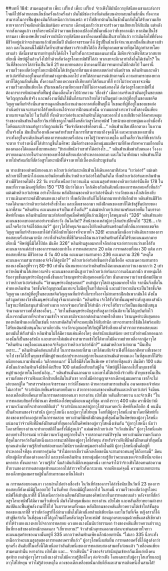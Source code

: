 ##บทที่ 184: สามคนสุดท้าย
เพี้ยะ เปรี้ยง! เพี้ยะ เปรี้ยง!
จ้าวเฟิงใช้ฝ่ามือวายุอัสนีของเขาและส่งการโจมตีไปยังค่ายกลบนลิ้นชักครั้งแล้วครั้งเล่า มันไม่มีช่องว่างที่เด่นชัดบนค่ายกลบนลิ้นชักนั้น ทั้งความสามารถในการฟื้นฟูของมันก็ยังเหนือกว่าก่อนหน้า ทว่าไข่สีเทาด้านในลิ้นชักนั้นกลับไม่ได้รับความเสียหายจากการโจมตีเหล่านี้แม้แต่น้อย
คราแรก เด็กหนุ่มกลัวว่าเขาจะสร้างความเสียหายให้กับมัน แต่หลังจากสังเกตดูแล้ว เขาก็ตระหนักได้ว่าความแข็งของเปลือกไข่นั้นเหนือกว่าที่เขาคาดนัก หากมันเป็นไข่ธรรมดา เพียงเศษเสี้ยวพลังจากฝ่ามือวายุอัสนีของเขาก็คงบดขยี้มันเป็นซากไปแล้ว ทว่ามันคือไข่ที่ยังคงมีชีวิตอยู่แม้ว่าจะผ่านมาแล้วนับหมื่นปี มันมิอาจธรรมดาได้
มีรูปปั้นน้ำแข็งจำนวนมากปิดกั้นเส้นทางเข้าออก และในตอนนี้ไม่มีสิ่งใดที่จะเข้ามาขัดขวางจ้าวเฟิงได้อีก สิ่งที่คุกคามเขามากที่สุดได้ถูกทำลายโดยเขาแล้ว บัดนี้เขาสามารถทำทุกสิ่งได้ดั่งใจ
ในทั่วทั้งเกาะพรมแดนนภานั้น มีเพียงจ้าวเฟิงที่สะดวกสบายเพียงนี้ ศิษย์ผู้อื่นล้วนวิ่งไปทั่วด้วยสัตว์อสูรโลหะทมิฬที่ไล่ล่า พวกเขาจะมีเวลาทำสิ่งอื่นได้เช่นไร?
ในวันที่สี่ของการไล่ล่าซึ่งเป็นวันที่ 21 ของบททดสอบ มีบางคนที่ไม่อาจทนทานได้อีกต่อไป ในครานี้ความเร็วของสัตว์อสูรโลหะทมิฬนั้นได้เข้าสู่นภาที่สามแห่งขอบเขตก่อกำเนิดปราณ หลินฟ่านและหลิวเยว่เอ๋อร์ที่ต่างอยู่ในนภาที่สามต่างถูกพ่นออกไป
ภายใต้สถานการณ์เข้าตาจนนี้ ความสามารถของพวกเขาก็ได้ถูกผลักดันขึ้น ทั้งความเร็วของพวกเขาก็เทียบเท่าได้กับนภาที่สี่ ทว่าไม่ว่าพวกเขาจะเพิ่มความเร็วมากขึ้นเพียงใด ปริมาณพลังงานที่พวกเขาใช้ก็ไม่อาจลดน้อยลงได้
สัตว์อสูรโลหะทมิฬไม่ต้องการการพักผ่อนหรือฟื้นฟู มันเคลื่อนไหวไปด้วยความ ‘เชื่องช้า’ เมื่อความจริงแล้วมันอยู่ในขอบเขตจิตวิญญาณที่แท้จริง และพลังงานที่มันใช้นั้นก็สามารถเรียกได้ว่าเป็นศูนย์ เหล่าผู้ที่อยู่ในขอบเขตจิตวิญญาณที่แท้จริงนั้นสามารถดูดกลืนพลังงานผ่านอากาศเพื่อฟื้นฟูได้ ในขณะที่ผู้ที่อยู่ในขอบเขตก่อกำเนิดปราณจะสามารถได้รับพลังงานได้จากการฝึกตนเท่านั้น
ความแตกต่างระหว่างทั้งสองนั้นเพียงมากมายจนเกินไป
ในวันที่สี่ ทั้งหลิวเยว่เอ๋อร์และหลินฟ่านได้ถูกเตะออกไป
แสงสีเขียวดำได้ครอบคลุมร่างของหลินฟ่านในเสี้ยววินาทีที่เขาถูกโจมตีโดยสัตว์อสูรโลหะทมิฬ ใบหน้าของชายหนุ่มแดงก่ำเมื่อทั้งโลหิตและปราณแท้ดูราวกับถูกแช่แข็ง
“ขีดจำกัดของข้าคือตรงนี้...” หลินฟ่านปิดเปลือกตาลง
ในความเป็นจริงนั้น มันเป็นเรื่องเหนือคาดสำหรับเขาในการที่สามารถมาถึงจุดนี้ได้ และคะแนนของเขานั้นกระทั่งอยู่ในระดับเกินครึ่งของการทดสอบครั้งก่อน เขาไม่รู้ว่าเพราะเหตุใด แต่ในเสี้ยววินาทีที่เขากำลังจะตาย ร่างร่างหนึ่งก็ได้ปรากฏขึ้นในศีรษะ มันคือร่างของเด็กหนุ่มผมสีครามที่ยังคงรักษาความเยือกเย็นของตนเองได้ตลอดทั้งบททดสอบ
“ข้าสงสัยนักว่าเขาทำได้อย่างไร...” หลินฟ่านพึมพำกับตนเอง
วิ้งงงง
ตรายอดนภาภายในร่างกายของเขาได้ส่งเสียงแปลกประหลาดออกมา และในวินาทีต่อมา หลินฟ่านก็ได้หายไปพร้อมกับที่สัตว์อสูรโลหะทมิฬได้จางหายไปเบื้องหลังประตูเช่นกัน


ณ ทางเข้าของตำหนักยอดนภา
หลิวเยว่เอ๋อร์และหลินฟ่านได้เดินออกมาทีล่ะคน
“เยว่เอ๋อร์”
แม่เฒ่าหลิวเยว่มีใบหน้าโล่งอกและยินดียามที่เห็นว่าหลิวเยว่เอ๋อร์ไม่เป็นอันใด ทั้งหลิวเยว์เอ๋อร์และหลินฟ่านต่างมีชีวิตรอดได้ถึง 22 วัน กระทั่งเหนือกว่ากวานเฉิน คะแนนสุดท้ายของหลิวเยว่เอ๋อร์นั้นคือ 178 ในขณะที่กวานเฉินอยู่ที่เพียง 150
“178 นับว่าไม่เลว ใกล้เคียงกับอันดับหนึ่งของการทดสอบครั้งที่แล้ว” แม่เฒ่าหลิวเยว่เอ่ยชม
อย่างไรก็ตาม พลังฝึกตนของหลิวเยว่เอ๋อร์นั้นต่ำ รางวัลของนางใกล้เคียงกับกวานเฉินเพราะพลังฝึกตนของนางต่ำกว่า ทั้งพลังป้องกันก็ไม่ได้มากมายเท่ากับอีกฝ่าย หลินฟ่านมีชีวิตรอดได้นานกว่าหลิวเยว่เอ๋อร์ครึ่งชั่วโมง และเมื่อเขาออกมา พลังฝึกตนของเขาก็ได้เข้าสู่ขั้นปลายของนภาที่สาม
“หลินฟ่าน คะแนนของเจ้าเป็นเท่าใดกัน?” แม่เฒ่าหลิวเยว่เอ่ยถามพร้อมรอยยิ้ม
ในบรรดาศิษย์ทั้งหมด หลินฟ่านมีสถานะต่ำต้อยที่สุดเมื่อศิษย์ผู้อื่นล้วนมีผู้อาวุโสหนุนหลัง
“326” หลินฟ่านเอ่ยคะแนนของเขาออกมาอย่างระมัดระวัง
อันใดกัน!?
สีหน้าของเหล่าผู้อาวุโสแปรเปลี่ยนไป
“326... เจ้าแน่ใจหรือว่าเจ้ามิได้ล้อเล่น?”
ผู้อาวุโสไฮ่หยุนจ้องมองไปยังหลินฟ่านพร้อมกับที่กลิ่นอายขอบเขตจิตวิญญาณที่แท้จริงของเขาได้ทำให้อีกฝ่ายไม่อาจที่จะหายใจ
326!
คะแนนนี้เหนือกว่าอันดับแรกของการทดสอบครั้งก่อนมากนัก กระทั่งอัจฉริยะที่มีชีวิตรอดได้นานกว่าหลินฟ่านยังไม่ได้รับคะแนนมากมายเพียงนี้
“ศิษย์ผู้นี้มิได้โป้ปด มันคือ 326”
หลินฟ่านสูดลมหายใจลึกก่อนจะเอ่ยรายงานว่าเขาได้รับคะแนนจากแต่ล่ะช่วงของการทดสอบเท่าใด
การทดสอบแรก 20 แต้ม
การทดสอบที่สอง 30 แต้ม
การทดสอบที่สาม มีชีวิตรอด 4 วัน 40 แต้ม
คะแนนความสามารถ 236
คะแนนรวม 326
“เหตุใดคะแนนความสามารถของเจ้าจึงได้สูงนัก?” หลิวเยว่เอ๋อร์เอ่ยขึ้นอย่างไม่เชื่อถือ
คะแนนความสามารถของนางนั้นอยู่ที่ราวๆ 80-90 เท่านั้น นั่นหมายความว่าหลินฟ่านได้คะแนนมากกว่านางมากกว่า 2 เท่า
ทว่าหลินฟ่านได้เอ่ยความจริง คะแนนของเขานั้นสูงกว่าหลิวเยว่เอ๋อร์และกวานเฉินมากนัก
ชายหนุ่มได้รับอาวุธชั้นมนุษย์ระดับสูงหนึ่งชิ้นและวิชามนุษย์ระดับสุดยอดหนึ่งวิชา นั่นหมายความว่าเขามีสมบัติมากกว่าหลิวเยว่เอ๋อร์เช่นกัน
“วิชามนุษย์ระดับสุดยอด!”
เหล่าผู้อาวุโสต่างสูดลมหายใจลึก จากนั้นจึงเชื่อในคำของหลินฟ่าน
วิชาชั้นจิตวิญญาณนั้นแทบจะไม่มีอยู่ในทวีปแห่งนี้ และแม้ว่าพวกมันจะเป็นวิชาชั้นจิตวิญญาณ เหล่าผู้ที่อยู่ในขอบเขตจิตวิญญาณที่แท้จริงก็กระทั่งอาจไม่สามารถฝึกฝนพวกมันได้ ดังนั้นแล้วมูลค่าของวิชาชั้นมนุษย์ระดับสูงจึงมากมายนัก
“หลินฟ่าน เจ้าได้รับวิชาชั้นมนุษย์ระดับสูงของสำนักในฐานะที่สนับสนุนสำนักอย่างมาก หากเจ้ามอบวิชานี้ให้สำนัก เจ้าจะได้รับรางวัลเป็นแต้มสนับสนุนจำนวนมากรวมทั้งสิ่งของอื่นๆ...”
วิชาในชั้นมนุษย์ระดับสูงหรือสูงกว่านั้นมักจะไม่ได้ถูกบันทึกไว้เนื่องจากมันยากที่จะทำความเข้าใจ พวกเขามักจะบอกต่อผ่านภาพหรือสิ่งของ วิชามนุษย์ระดับสุดยอดของหลินฟ่านเองก็เป็นเช่นนี้
หากเขาตัดสินใจที่จะมอบมันให้กับสำนัก เขาจะสามารถใช้มันได้พร้อมกับได้รับแต้มสนับสนุนในเวลาเดียวกัน รางวัลจะถูกมอบให้กับผู้ที่ได้รับสิ่งของล้ำค่าจากการทดสอบและมอบมันให้กับสำนัก
หลินฟ่านไม่ได้มีความแค้นเคืองใดๆ ต่อสำนักแม้แต่น้อย เพราะตัวตำหนักยอดนภาเองนั้นก็เป็นของสำนัก และเขาอาจไม่แม้แต่จะสามารถเข้าไปได้หากไม่มีความช่วยเหลือจากผู้อาวุโส
“หลินฟ่าน เหตุใดคะแนนของเจ้าจึงสูงกว่าหลิวเยว่เอ๋อร์นัก?” แม่เฒ่าหลิวเยว่เอ่ยถาม
“นั่นเป็นเพราะ...” หลินฟ่านคิดย้อนกลับไป
ในการทดสอบที่สาม เขาได้พบกับจ้าวเฟิงที่ได้บอกทิศทางที่เขาควรจะไป เขาได้ไปในหุบเขาที่มีหมู่บ้านแปลกประหลาดอยู่ภายในและผ่านมันด้วยตนเอง ในที่สุดเขาก็ได้รับผนึกยอดนภามาชิ้นหนึ่ง
‘ผลึกยอดนภา’ นี้ไม่ได้มีสิ่งใดเป็นพิเศษ ทว่าท้ายที่สุดแล้ว มันมีค่า 100 แต้ม ดังนั้นแล้วหลินฟ่านจึงมีข้อได้เปรียบ 100 แต้มเมื่อเทียบกับผู้อื่น
“ศิษย์ผู้นี้ได้ตกลงไปในหุบเขาที่มีหมู่บ้านอยู่ภายในโดยบังเอิญ...”
หลินฟ่านนั้นฉลาดมาก และเขาไม่ได้เอ่ยถึงจ้าวเฟิง ตัวหุบเขานั้นเป็นความลับของจ้าวเฟิงและอีกฝ่ายเชื่อมั่นในตัวเขา หากไม่มีคำอนุญาตจากเด็กหนุ่มผมคราม เขาก็จะไม่เอ่ยบอกผู้ใด
“พรสวรรค์ของเจ้าธรรมดา ทว่ามีโชคมาก ด้วยความสามารถเช่นนั้น อนาคตของเจ้าย่อมไม่เลวร้าย”
จ้าวสำนักเอ่ยขึ้นพร้อมรอยยิ้มบาง
ด้วยการออกมาของหลินฟ่านและหลิวเยว่เอ๋อร์ จึงมีคนหลงเหลือเพียงสี่คนภายในการทดสอบยอดนภา
หยางก่าน เป่ยโม่ย หลันเสี่ยวหยวน และจ้าวเฟิง
“ในการทดสอบสิบครั้งที่ผ่านมา ศิษย์น้องไฮ่หยุนมีคะแนนสูงที่สุด มากถึงราวๆ 400 แต้ม ครานี้นับว่ามีความหวังมากที่จะทำลายสถิติแล้ว”
จ้าวสำนักและเหล่าผู้อาวุโสล้วนคาดหวัง
ศิษย์ที่เหลืออีก 4 คนนั้นเป็นตัวแทนของจ้าวสำนัก ผู้อาวุโสหนึ่ง และผู้อาวุโสไฮ่หยุน โดยที่มีผู้อาวุโสหนึ่งนำมาโดยที่ศิษย์ทั้งสองของเขายังคงอยู่ภายในการทดสอบ
หยางก่านที่มีพลังฝึกตนสูงที่สุดนั้นเป็นศิษย์ของผู้อาวุโสหนึ่ง แน่นอนว่าจ้าวเฟิงที่มีพลังฝึกตนต่ำที่สุดเองก็เป็นศิษย์ของผู้อาวุโสหนึ่งเช่นกัน
“ผู้อาวุโสหนึ่ง นับว่าโอกาสที่หยางก่านจะทำลายสถิติในครั้งนี้มีสูงแล้ว” แม่เฒ่าหลิวเยว่เอ่ย
“หวังเช่นนั้น” ผู้อาวุโสหนึ่งเอ่ยตอบอย่างไร้อารมณ์ ทว่ามีความหวังสูงอยู่ภายในใจ
จากสถานการณ์ปัจจุบัน หยางก่านมีความหวังมากที่สุดในการคว้าอันดับหนึ่งและเอาชนะสถิติของผู้อาวุโสไฮ่หยุน สำหรับจ้าวเฟิงที่มีพลังฝึกตนต่ำที่สุดนั้น ทุกคนต่างมีความรู้สึกย่ำแย่ต่อเขาและไม่นับรวมเด็กหนุ่มอย่างอัตโนมัติ
ผู้อาวุโสหนึ่งนั้นคือผู้ที่ประหลาดใจที่สุด ชายชราครุ่นคิด
“ข้าไม่อยากเชื่อว่าเด็กเหลือขอนั่นจะสามารถทนอยู่ได้ถึงยามนี้”
มีคนเพียงผู้เดียวที่มองต่างออกไป และเขาคือหลินฟ่าน ชายหนุ่มมีความรู้สึกว่าคะแนนของจ้าวเฟิงนั้นจะต้องมหาศาล ทั้งนอกจาก ‘ความรู้สึก’ นี้แล้วมันยังมีอีกเหตุผลหนึ่ง เขาจดจำได้ว่าจ้าวเฟิงได้อดทนต่อความยั่วยวนของการทดสอบสุดท้ายและออกไปสำรวจทั่วทั้งเกาะแทน
จากเพียงแค่จุดนี้ ความทะเยอทะยานของเด็กหนุ่มผมครามผู้นั้นก็สามารถมองเห็นได้แล้ว

ณ การทดสอบยอดนภา
เวลาผ่านไปอย่างเชื่องช้า ในวันที่ห้าของการไล่ล่าซึ่งนับเป็นวันที่ 23 ของการทดสอบก็ยังคงมิมีผู้ใดออกไป
ในวันที่หก ยังคงมิมีผู้ใดออกไป
ในยามนี้ ความเร็วของสัตว์อสูรโลหะทมิฬได้เข้าสู่นภาที่สี่ นี่ได้เหนือกว่าค่าเฉลี่ยพลังฝึกตนของศิษย์ภายในการทดสอบแล้ว หลังจากที่สัตว์อสูรโลหะทมิฬได้มีความเร็วเพียงนี้ มันจึงได้หยุดเพิ่มลง
หยางก่าน เป่ยโม่ย และหลันเสี่ยวหยวนต่างหาสมบัติและฟื้นฟูพลังงานที่ใช้ไป
ในบรรดาคนทั้งหมด พลังฝึกตนของหลันเสี่ยวหยวนได้เข้าใกล้ขั้นสุดยอดของนภาที่สี่ ทว่าสัตว์อสูรที่ไล่ล่านางนั้นไม่ได้เหนื่อยล้าแม้เพียงนิด และในวันที่เจ็ด หญิงสาวก็ได้เข้าสู่ขีดจำกัด
ในที่สุดนางก็ได้ถูกโจมตีโดยสัตว์อสูรโลหะทมิฬ ก่อนถูกครอบคลุมด้วยชั้นแสงสีเขียวดำ ทำให้ร่างของนางหายไปจากการทดสอบ ดวงของนางนั้นนับว่าธรรมดา
ร่างของหลันเสี่ยวหยวนปรากฏขึ้นที่ทางเข้าของตำหนักยอดนภา
“เสี่ยวหยวน!”
จ้าวสำนักอุทานออกมาก่อนจะพ่นลมหายใจยาว คะแนนสุดท้ายของนางนั้นอยู่ที่ 335 มากกว่าหลินฟ่านเพียงเล็กน้อยเท่านั้น
“ไม่เลว 335 นี่กระทั่งเหนือกว่าคะแนนสูงสุดของการทดสอบคราที่แล้ว” ผู้อาวุโสหนึ่งแย้มยิ้ม
การทดสอบครั้งนี้ได้สูงส่งกว่าทุกครั้ง อันดับสี่ในครั้งนี้ได้เหนือกว่าอันดับหนึ่งของการทดสอบสองสามครั้งก่อนแล้ว
“เหลือคนเพียงสามคนเท่านั้น หยางก่าน เป่ยโม่ย และ... จ้าวเฟิงนั่น”
คิ้วของจ้าวสำนักมุ่นเข้าหากันเมื่อเอ่ยถึงคนสุดท้าย
เหล่าผู้อาวุโสรวมถึงนางล้วนไม่มีความรู้สึกดีใดๆ ต่อจ้าวเฟิง
โดยเฉพาะกับผู้อาวุโสเสวี่ยและผู้อาวุโสไฮ่หยุน ทว่าไม่รู้ด้วยเหตุใด ดวงของเด็กเหลือขอนั่นกลับดียิ่งและสามารถติดหนึ่งในสามได้!

